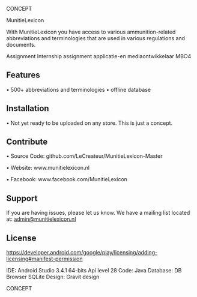 CONCEPT

<p>MunitieLexicon</p>
<p>With MunitieLexicon you have access to various ammunition-related abbreviations and terminologies that are used in various regulations and documents.</p>

Assignment
Internship assignment applicatie-en mediaontwikkelaar MBO4

Features
--------
•	500+ abbreviations and terminologies
•	offline database

Installation
------------
•	Not yet ready to be uploaded on any store. This is just a concept.

Contribute
----------
•	Source Code: github.com/LeCreateur/MunitieLexicon-Master
<p>•	Website: www.munitielexicon.nl</p>
<p>•	Facebook: www.facebook.com/MunitieLexicon</p>

Support
-------
If you are having issues, please let us know.
We have a mailing list located at: admin@munitielexicon.nl

License
-------
https://developer.android.com/google/play/licensing/adding-licensing#manifest-permission

IDE: Android Studio 3.4.1 64-bits
Api level 28
Code: Java
Database: DB Browser SQLite
Design: Gravit design

CONCEPT
